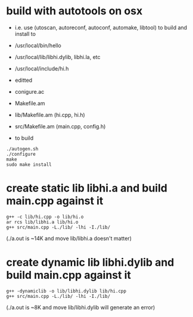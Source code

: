 # build with autotools on osx 
- i.e. use (utoscan, autoreconf, autoconf, automake, libtool) to build and install to 
- /usr/local/bin/hello 
- /usr/local/lib/libhi.dylib, libhi.la, etc
- /usr/local/include/hi.h  

- editted
- conigure.ac
- Makefile.am
- lib/Makefile.am (hi.cpp, hi.h)
- src/Makefile.am (main.cpp, config.h)

- to build
```
./autogen.sh
./configure
make
sudo make install 
```

# create static lib libhi.a and build main.cpp against it
```
g++ -c lib/hi.cpp -o lib/hi.o
ar rcs lib/libhi.a lib/hi.o
g++ src/main.cpp -L./lib/ -lhi -I./lib/
```
(./a.out is ~14K and move lib/libhi.a doesn't matter)
 
# create dynamic lib libhi.dylib and build main.cpp against it
```
g++ -dynamiclib -o lib/libhi.dylib lib/hi.cpp
g++ src/main.cpp -L./lib/ -lhi -I./lib/
```
(./a.out is ~8K and move lib/libhi.dylib will generate an error)
